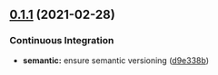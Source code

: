 ## [0.1.1](https://github.com/manifoldfinance/open-sushi/compare/v0.1.0...v0.1.1) (2021-02-28)


### Continuous Integration

* **semantic:** ensure semantic versioning ([d9e338b](https://github.com/manifoldfinance/open-sushi/commit/d9e338bf4ae6d974ffa548b25fbdc9c99743013a))
